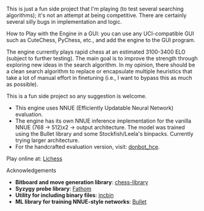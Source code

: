 This is just a fun side project that I'm playing (to test several searching algorithms); it's not an attempt at being competitive. There are certainly several silly bugs in implementation and logic.

How to Play with the Engine in a GUI: you can use any UCI-compatible GUI such as CuteChess, PyChess, etc., and add the engine to the GUI program.  

The engine currently plays rapid chess at an estimated 3100-3400 ELO (subject to further testing). The main goal is to improve the strength through exploring new ideas in the search algorithm. In my opinion, there should be a clean search algorithm to replace or encapsulate multiple heuristics that take a lot of manual effort in finetuning (i.e., I want to bypass this as much as possible). 

This is a fun side project so any suggestion is welcome. 

- This engine uses NNUE (Efficiently Updatable Neural Network) evaluation.  
- The engine has its own NNUE inference implementation for the vanilla NNUE (768 -> 512)x2 -> output architecture. The model was trained using the Bullet library and some Stockfish/Leela's binpacks. Currently trying larger architecture.
- For the handcrafted evaluation version, visit: [donbot_hce](https://github.com/hoavu-cs/donbot_hce).

Play online at: [Lichess](https://lichess.org/@/AkuBot)

Acknowledgements

- **Bitboard and move generation library**: [chess-library](https://github.com/Disservin/chess-library)
- **Syzygy probe library**: [Fathom](https://github.com/jdart1/Fathom)
- **Utility for including binary files**: [incbin](https://github.com/graphitemaster/incbin)
- **ML library for training NNUE-style networks**: [Bullet](https://github.com/graphitemaster/incbin) 


